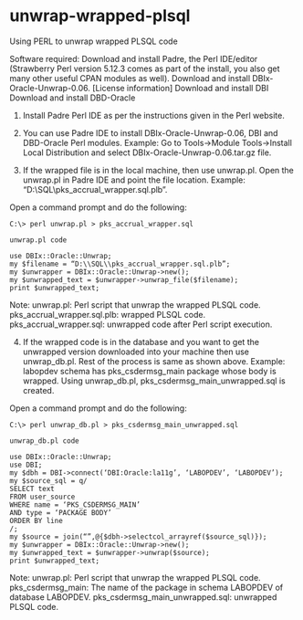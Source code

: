 # unwrap-wrapped-plsql
Using PERL to unwrap wrapped PLSQL code

Software required:
Download and install Padre, the Perl IDE/editor (Strawberry Perl version 5.12.3 comes as part of the install, you also get many other useful CPAN modules as well).
Download and install DBIx-Oracle-Unwrap-0.06. [License information]
Download and install DBI
Download and install DBD-Oracle

1. Install Padre Perl IDE as per the instructions given in the Perl website.

2. You can use Padre IDE to install DBIx-Oracle-Unwrap-0.06, DBI and DBD-Oracle Perl modules. Example: Go to Tools->Module Tools->Install Local Distribution and select DBIx-Oracle-Unwrap-0.06.tar.gz file.

3. If the wrapped file is in the local machine, then use unwrap.pl. Open the unwrap.pl in Padre IDE and point the file location. Example: “D:\\SQL\\pks_accrual_wrapper.sql.plb”.

Open a command prompt and do the following:

    C:\> perl unwrap.pl > pks_accrual_wrapper.sql

    unwrap.pl code

    use DBIx::Oracle::Unwrap;
    my $filename = “D:\\SQL\\pks_accrual_wrapper.sql.plb”;
    my $unwrapper = DBIx::Oracle::Unwrap->new();
    my $unwrapped_text = $unwrapper->unwrap_file($filename);
    print $unwrapped_text;

Note:
unwrap.pl: Perl script that unwrap the wrapped PLSQL code.
pks_accrual_wrapper.sql.plb: wrapped PLSQL code.
pks_accrual_wrapper.sql: unwrapped code after Perl script execution.

4. If the wrapped code is in the database and you want to get the unwrapped version downloaded into your machine then use unwrap_db.pl. Rest of the process is same as shown above. Example: labopdev schema has pks_csdermsg_main package whose body is wrapped. Using unwrap_db.pl, pks_csdermsg_main_unwrapped.sql is created.

Open a command prompt and do the following:

    C:\> perl unwrap_db.pl > pks_csdermsg_main_unwrapped.sql

    unwrap_db.pl code

    use DBIx::Oracle::Unwrap;
    use DBI;
    my $dbh = DBI->connect(‘DBI:Oracle:la11g’, ‘LABOPDEV’, ‘LABOPDEV’);
    my $source_sql = q/
    SELECT text
    FROM user_source
    WHERE name = ‘PKS_CSDERMSG_MAIN’
    AND type = ‘PACKAGE BODY’
    ORDER BY line
    /;
    my $source = join(“”,@{$dbh->selectcol_arrayref($source_sql)});
    my $unwrapper = DBIx::Oracle::Unwrap->new();
    my $unwrapped_text = $unwrapper->unwrap($source);
    print $unwrapped_text;

Note:
unwrap.pl: Perl script that unwrap the wrapped PLSQL code.
pks_csdermsg_main: The name of the package in schema LABOPDEV of database LABOPDEV.
pks_csdermsg_main_unwrapped.sql: unwrapped PLSQL code.
